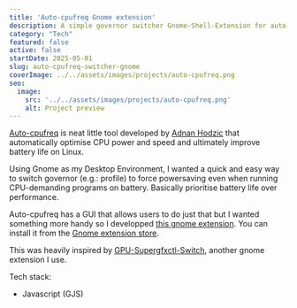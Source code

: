 ```yaml
---
title: 'Auto-cpufreq Gnome extension'
description: A simple governor switcher Gnome-Shell-Extension for auto-cpufreq.
category: "Tech"
featured: false
active: false
startDate: 2025-05-01
slug: auto-cpufreq-switcher-gnome
coverImage: ../../assets/images/projects/auto-cpufreq.png
seo:
  image:
    src: '../../assets/images/projects/auto-cpufreq.png'
    alt: Project preview
---
```


[Auto-cpufreq](https://github.com/AdnanHodzic/auto-cpufreq) is neat little tool developed by  [Adnan Hodzic](https://github.com/AdnanHodzic) that automatically optimise CPU power and speed and ultimately improve battery life on Linux.

Using Gnome as my Desktop Environment, I wanted a quick and easy way to switch governor (e.g.: profile) to force powersaving even when running CPU-demanding programs on battery. Basically prioritise battery life over performance. 

Auto-cpufreq has a GUI that allows users to do just that but I wanted something more handy so I developped [this gnome extension](https://github.com/EBendinelli/auto-cpufreq-switcher). You can install it from the [Gnome extension store](https://extensions.gnome.org/extension/8320/auto-cpufreq-switcher/).

This was heavily inspired by [GPU-Supergfxctl-Switch](https://github.com/chikobara/GPU-Switcher-Supergfxctl/blob/main/extension.js), another gnome extension I use. 

Tech stack:
- Javascript (GJS)
